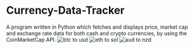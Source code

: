 # Currency-Data-Tracker
A program written in Python which fetches and displays price, market cap and exchange rate data for both cash and crypto currencies, by using the CoinMarketCap API.
![btc to usd](https://user-images.githubusercontent.com/100281768/166094296-a826d49c-f313-43d8-95a5-bd1d879d8ee0.PNG)
![eth to sol](https://user-images.githubusercontent.com/100281768/166094298-608e2d17-966b-4cb6-8b4d-0188163b0bf4.PNG)
![aud to nzd](https://user-images.githubusercontent.com/100281768/166094293-8c63e538-05c2-4d6c-80b3-b26e7e136a56.PNG)
